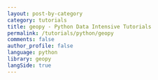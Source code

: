 ```yaml
---
layout: post-by-category
category: tutorials
title: geopy - Python Data Intensive Tutorials
permalink: /tutorials/python/geopy
comments: false
author_profile: false
language: python
library: geopy
langSide: true
---
```

